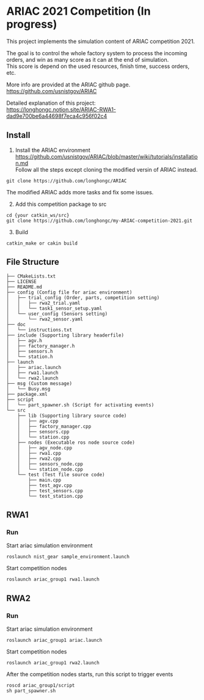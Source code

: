 # ARIAC 2021 Competition (In progress)
This project implements the simulation content of ARIAC competition 2021. 

The goal is to control the whole factory system to process the incoming orders, 
and win as many score as it can at the end of simulation.  
This score is depend on the used resources, finish time, success orders,  etc.

More info are provided at the ARIAC github page.   
https://github.com/usnistgov/ARIAC  

Detailed explanation of this project:  
https://longhongc.notion.site/ARIAC-RWA1-dad9e700be6a44698f7eca4c956f02c4

## Install
1. Install the ARIAC environment  
https://github.com/usnistgov/ARIAC/blob/master/wiki/tutorials/installation.md  
Follow all the steps except cloning the modified versin of ARIAC instead.  
```
git clone https://github.com/longhongc/ARIAC
```
The modified ARIAC adds more tasks and fix some issues. 

2. Add this competition package to src
```
cd {your catkin_ws/src}
git clone https://github.com/longhongc/my-ARIAC-competition-2021.git
```
3. Build
```
catkin_make or cakin build
```

## File Structure
```
├── CMakeLists.txt
├── LICENSE
├── README.md
├── config (Config file for ariac environment)
│   ├── trial_config (Order, parts, competition setting)
│   │   ├── rwa2_trial.yaml
│   │   └── task1_sensor_setup.yaml
│   └── user_config (Sensors setting)
│       └── rwa2_sensor.yaml
├── doc
│   └── instructions.txt
├── include (Supporting library headerfile)
│   ├── agv.h
│   ├── factory_manager.h
│   ├── sensors.h
│   └── station.h
├── launch
│   ├── ariac.launch
│   ├── rwa1.launch
│   └── rwa2.launch
├── msg (Custom message)
│   └── Busy.msg
├── package.xml
├── script
│   └── part_spawner.sh (Script for activating events)
└── src
    ├── lib (Supporting library source code)
    │   ├── agv.cpp
    │   ├── factory_manager.cpp
    │   ├── sensors.cpp
    │   └── station.cpp
    ├── nodes (Executable ros node source code)
    │   ├── agv_node.cpp
    │   ├── rwa1.cpp
    │   ├── rwa2.cpp
    │   ├── sensors_node.cpp
    │   └── station_node.cpp
    └── test (Test file source code)
        ├── main.cpp
        ├── test_agv.cpp
        ├── test_sensors.cpp
        └── test_station.cpp
```
## RWA1
### Run
Start ariac simulation environment
```
roslaunch nist_gear sample_environment.launch
```

Start competition nodes
```
roslaunch ariac_group1 rwa1.launch
```

## RWA2
### Run
Start ariac simulation environment
```
roslaunch ariac_group1 ariac.launch
```

Start competition nodes
```
roslaunch ariac_group1 rwa2.launch
```

After the competition nodes starts, 
run this script to trigger events
```
roscd ariac_group1/script
sh part_spawner.sh
```
